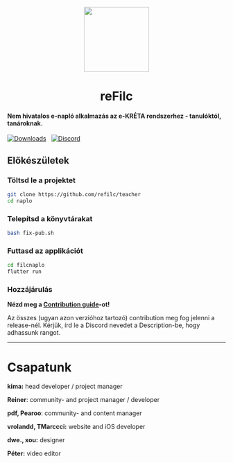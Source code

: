 <p align=center>
  <img src="https://refilc.hu/image/brand/logo.png" width=150>
  <h1 align=center><b>reFilc</b></h1>
</p>

#### Nem hivatalos e-napló alkalmazás az e-KRÉTA rendszerhez - tanulóktól, tanároknak.

[![Downloads](https://img.shields.io/github/downloads-pre/refilc/teacher/total?&logo=github&label=Downloads)](https://github.com/refilc/teacher/releases) &nbsp; [![Discord](https://img.shields.io/discord/1111649116020285532?logo=discord&label=Discord)](https://dc.refilc.hu)

## Előkészületek

### Töltsd le a projektet

```sh
git clone https://github.com/refilc/teacher
cd naplo
```

### Telepítsd a könyvtárakat

```sh
bash fix-pub.sh
```

### Futtasd az applikációt

```sh
cd filcnaplo
flutter run
```

### Hozzájárulás

**Nézd meg a [Contribution guide](CONTRIBUTING.md)-ot!**

Az összes (ugyan azon verzióhoz tartozó) contribution meg fog jelenni a release-nél. Kérjük, írd le a Discord nevedet a Description-be, hogy adhassunk rangot.

-------

# Csapatunk

**kima:** head developer / project manager

**Reiner**: community- and project manager / developer

**pdf, Pearoo**: community- and content manager

**vrolandd, TMarccci:** website and iOS developer

**dwe., xou:** designer

**Péter:** video editor